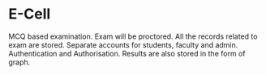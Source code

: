 # E-Cell
MCQ based examination. Exam will be proctored. All the records related to exam are stored. Separate accounts for students, faculty and admin. Authentication and Authorisation. Results are also stored in the form of graph.
